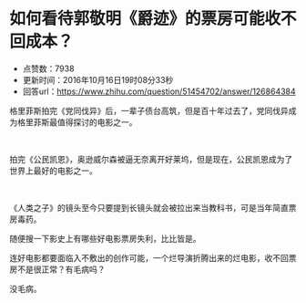 # 如何看待郭敬明《爵迹》的票房可能收不回成本？
- 点赞数：7938
- 更新时间：2016年10月16日19时08分33秒
- 回答url：https://www.zhihu.com/question/51454702/answer/126864384
<body>
 <p data-pid="W4NpTuNG">格里菲斯拍完《党同伐异》后，一辈子债台高筑，但是百十年过去了，党同伐异成为格里菲斯最值得探讨的电影之一。</p>
 <br>
 <p data-pid="WlqX-N_D">拍完《公民凯恩》，奥逊威尔森被逼无奈离开好莱坞，但是现在，公民凯恩成为了世界上最好的电影之一。</p>
 <br>
 <p data-pid="4mo3fSuk">《人类之子》的镜头至今只要提到长镜头就会被拉出来当教科书，可是当年简直票房毒药。</p>
 <p data-pid="rWMO2UKZ">随便搜一下影史上有哪些好电影票房失利，比比皆是。</p>
 <p data-pid="aPXug3MO">连好电影都要面临入不敷出的创作可能，一个烂导演折腾出来的烂电影，收不回票房不是很正常？有毛病吗？</p>
 <p data-pid="rwPXjyll">没毛病。</p>
</body>